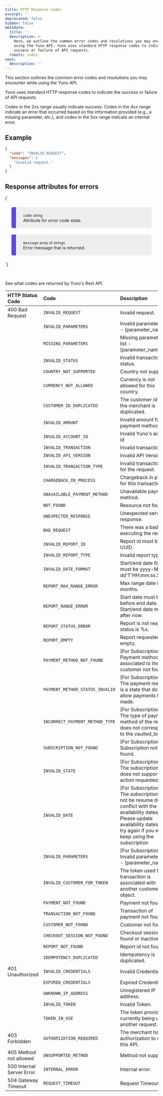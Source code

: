 ```yaml
---
title: HTTP Response Codes
excerpt: ''
deprecated: false
hidden: false
metadata:
  title: ''
  description: >-
    Here, we outline the common error codes and resolutions you may encounter
    using the Yuno API. Yuno uses standard HTTP response codes to indicate the
    success or failure of API requests.
  robots: index
next:
  description: ''
---
```

This section outlines the common error codes and resolutions you may encounter while using the Yuno API.

Yuno uses standard HTTP response codes to indicate the success or failure of API requests.

Codes in the 2xx range usually indicate success. Codes in the 4xx range indicate an error that occurred based on the information provided (e.g., a missing parameter, etc.), and codes in the 5xx range indicate an internal error.

## Example

```json
{
  "code": "INVALID_REQUEST",
  "messages": [
    "Invalid request."
  ]
}
```

## Response attributes for errors

<HTMLBlock>{`
<div>
  <div class="yuno">
    <p><code>code</code> <small>string</small>
      <br/>Attribute for error code state.
    </p>  
  </div>
  
  <div class="yuno">
    <p><code>message</code> <small>array of strings</small>
      <br/>Error message that is returned.
    </p>  
  </div>
</div>

<style>
  :root {
    --yuno-main-color: #614AD6;
    --yellow: #CEE65A;
  }
  details {
    display: flex;
    overflow: hidden;
  }
   .yuno  p {
      margin-left: 20px;
    }
    .yuno {
      --highlight: var(--eee) ;
      background: #eee;
      margin: 1.5em;
      border-radius: 5px;
      border-left: 15px solid var(--yuno-main-color);
      padding: 0.25em; 
    }
</style>
`}</HTMLBlock>

<br />

See what codes are returned by Yuno's Rest API.

| HTTP Status Code          | Code                            | Description                                                                                                                                                                                        |
| :------------------------ | :------------------------------ | :------------------------------------------------------------------------------------------------------------------------------------------------------------------------------------------------- |
| 400 Bad Request           | `INVALID_REQUEST`               | Invalid request.                                                                                                                                                                                   |
|                           | `INVALID_PARAMETERS`            | Invalid parameters: list - \[parameter\_name].                                                                                                                                                     |
|                           | `MISSING_PARAMETERS`            | Missing parameters: list - \[parameter\_name].                                                                                                                                                     |
|                           | `INVALID_STATUS`                | Invalid transaction status.                                                                                                                                                                        |
|                           | `COUNTRY_NOT_SUPPORTED`         | Country not supported.                                                                                                                                                                             |
|                           | `CURRENCY_NOT_ALLOWED`          | Currency is not allowed for this country.                                                                                                                                                          |
|                           | `CUSTOMER_ID_DUPLICATED`        | The customer id for the merchant is duplicated.                                                                                                                                                    |
|                           | `INVALID_AMOUNT`                | Invalid amount for the payment method.                                                                                                                                                             |
|                           | `INVALID_ACCOUNT_ID`            | Invalid Yuno's account id                                                                                                                                                                          |
|                           | `INVALID_TRANSACTION`           | Invalid transaction id                                                                                                                                                                             |
|                           | `INVALID_API_VERSION`           | Invalid API Version.                                                                                                                                                                               |
|                           | `INVALID_TRANSACTION_TYPE`      | Invalid transaction type for the request.                                                                                                                                                          |
|                           | `CHARGEBACK_IN_PROCESS`         | Chargeback in place for this transaction.                                                                                                                                                          |
|                           | `UNAVAILABLE_PAYMENT_METHOD`    | Unavailable payment method.                                                                                                                                                                        |
|                           | `NOT_FOUND`                     | Resource not found.                                                                                                                                                                                |
|                           | `UNEXPECTED_RESPONSE`           | Unexpected service response.                                                                                                                                                                       |
|                           | `BAD_REQUEST`                   | There was a bad error executing the request.                                                                                                                                                       |
|                           | `INVALID_REPORT_ID`             | Report id must be UUID.                                                                                                                                                                            |
|                           | `INVALID_REPORT_TYPE`           | Invalid report type.                                                                                                                                                                               |
|                           | `INVALID_DATE_FORMAT`           | Start/end date format must be yyyy-MM-dd'T'HH:mm:ss.SSS'Z'.                                                                                                                                        |
|                           | `REPORT_MAX_RANGE_ERROR`        | Max range date is two months.                                                                                                                                                                      |
|                           | `REPORT_RANGE_ERROR`            | Start date must be before end date. Start/end date must be after now.                                                                                                                              |
|                           | `REPORT_STATUS_ERROR`           | Report is not ready yet, status is %s.                                                                                                                                                             |
|                           | `REPORT_EMPTY`                  | Report requested is empty.                                                                                                                                                                         |
|                           | `PAYMENT_METHOD_NOT_FOUND`      | \[For Subscriptions] - Payment method associated to the customer not found                                                                                                                         |
|                           | `PAYMENT_METHOD_STATUS_INVALID` | \[For Subscriptions] - The payment method is a state that does not allow payments to be made.                                                                                                      |
|                           | `INCORRECT_PAYMENT_METHOD_TYPE` | \[For Subscriptions] - The type of payment method of the request does not correspond to the vaulted\_token.                                                                                        |
|                           | `SUBSCRIPTION_NOT_FOUND`        | \[For Subscriptions] - Subscription not found.                                                                                                                                                     |
|                           | `INVALID_STATE`                 | \[For Subscriptions] - The subscription state does not support the action requested.                                                                                                               |
|                           | `INVALID_DATE`                  | \[For Subscriptions] - The subscription can not be resume due to a conflict with the availability dates. Please update availability dates and try again if you want to keep using the subscription |
|                           | `INVALID_PARAMETERS`            | \[For Subscriptions] - Invalid parameters: list - \[parameter\_name].                                                                                                                              |
|                           | `INVALID_CUSTOMER_FOR_TOKEN`    | The token used for this transaction is associated with another customer object.                                                                                                                    |
|                           | `PAYMENT_NOT_FOUND`             | Payment not found.                                                                                                                                                                                 |
|                           | `TRANSACTION_NOT_FOUND`         | Transaction of payment not found                                                                                                                                                                   |
|                           | `CUSTOMER_NOT_FOUND`            | Customer not found                                                                                                                                                                                 |
|                           | `CHECKOUT_SESSION_NOT_FOUND`    | Checkout session not found or inactive                                                                                                                                                             |
|                           | `REPORT_NOT_FOUND`              | Report id not found                                                                                                                                                                                |
|                           | `IDEMPOTENCY_DUPLICATED`        | Idempotency is duplicated.                                                                                                                                                                         |
| 401 Unauthorized          | `INVALID_CREDENTIALS`           | Invalid Credentials.                                                                                                                                                                               |
|                           | `EXPIRED_CREDENTIALS`           | Expired Credentials.                                                                                                                                                                               |
|                           | `UNKNOWN_IP_ADDRESS`            | Unregistered IP address.                                                                                                                                                                           |
|                           | `INVALID_TOKEN`                 | Invalid Token.                                                                                                                                                                                     |
|                           | `TOKEN_IN_USE`                  | The token provided is currently being used in another request.                                                                                                                                     |
| 403 Forbidden             | `AUTHORIZATION_REQUIRED`        | The merchant has no authorization to use this API.                                                                                                                                                 |
| 405 Method not allowed    | `UNSUPPORTED_METHOD`            | Method not supported.                                                                                                                                                                              |
| 500 Internal Server Error | `INTERNAL_ERROR`                | Internal error.                                                                                                                                                                                    |
| 504 Gateway Timeout       | `REQUEST_TIMEOUT`               | Request Timeout.                                                                                                                                                                                   |
